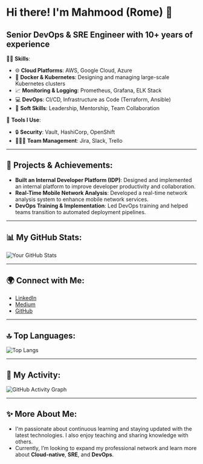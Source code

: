 # Hi there! I'm Mahmood (Rome) 👋

## Senior DevOps & SRE Engineer with 10+ years of experience

👨‍💻 **Skills**:
- 🌐 **Cloud Platforms**: AWS, Google Cloud, Azure
- 🐳 **Docker & Kubernetes**: Designing and managing large-scale Kubernetes clusters
- 📈 **Monitoring & Logging**: Prometheus, Grafana, ELK Stack
- 💻 **DevOps**: CI/CD, Infrastructure as Code (Terraform, Ansible)
- 💼 **Soft Skills**: Leadership, Mentorship, Team Collaboration

🔧 **Tools I Use**:
- 🔒 **Security**: Vault, HashiCorp, OpenShift
- 🧑‍🤝‍🧑 **Team Management**: Jira, Slack, Trello

---

## 🚀 Projects & Achievements:

- **Built an Internal Developer Platform (IDP)**: Designed and implemented an internal platform to improve developer productivity and collaboration.
- **Real-Time Mobile Network Analysis**: Developed a real-time network analysis system to enhance mobile network services.
- **DevOps Training & Implementation**: Led DevOps training and helped teams transition to automated deployment pipelines.

---

## 📊 My GitHub Stats:

![Your GitHub Stats](https://github-readme-stats.vercel.app/api?username=mahmoodr&show_icons=true&hide_title=true&count_private=true&theme=radical)

---

## 🌍 Connect with Me:

- [LinkedIn](https://www.linkedin.com/in/mahmood-rohani)
- [Medium](https://medium.com/@mahmood.rohani)
- [GitHub](https://github.com/mahmood-rohani)

---

## 🔝 Top Languages:

![Top Langs](https://github-readme-stats.vercel.app/api/top-langs/?username=mahmoodr&layout=compact&langs_count=6&theme=radical)

---

## 📅 My Activity:

![GitHub Activity Graph](https://github-readme-activity-graph.cyclic.app/graph?username=mahmoodr&theme=react)

---

## ✨ More About Me:

- I'm passionate about continuous learning and staying updated with the latest technologies. I also enjoy teaching and sharing knowledge with others.
- Currently, I’m looking to expand my professional network and learn more about **Cloud-native**, **SRE**, and **DevOps**.
